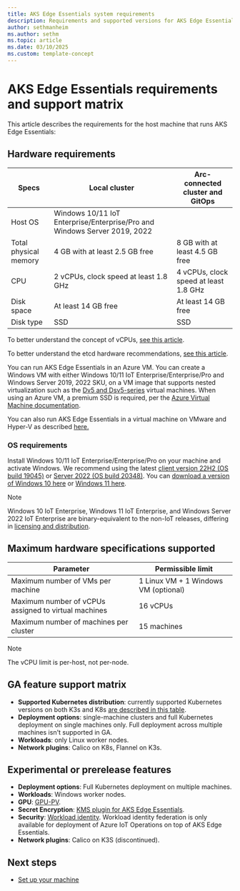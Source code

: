 ```yaml
---
title: AKS Edge Essentials system requirements 
description: Requirements and supported versions for AKS Edge Essentials. 
author: sethmanheim
ms.author: sethm
ms.topic: article
ms.date: 03/10/2025
ms.custom: template-concept
---
```


# AKS Edge Essentials requirements and support matrix

This article describes the requirements for the host machine that runs AKS Edge Essentials:

## Hardware requirements

  | Specs | Local cluster | Arc-connected cluster and GitOps|
  | ---------- | --------- |--------- |
  | Host OS | Windows 10/11 IoT Enterprise/Enterprise/Pro and Windows Server 2019, 2022||
  | Total physical memory | 4 GB with at least 2.5 GB free | 8 GB with at least 4.5 GB free  |
  | CPU | 2 vCPUs, clock speed at least 1.8 GHz |4 vCPUs, clock speed at least 1.8 GHz|
  | Disk space | At least 14 GB free |At least 14 GB free |
  | Disk type| SSD | SSD |

To better understand the concept of vCPUs, [see this article](https://social.technet.microsoft.com/wiki/contents/articles/1234.hyper-v-concepts-vcpu-virtual-processor-q-a.aspx).

To better understand the etcd hardware recommendations, [see this article](https://etcd.io/docs/v3.5/op-guide/hardware/).

You can run AKS Edge Essentials in an Azure VM. You can create a Windows VM with either Windows 10/11 IoT Enterprise/Enterprise/Pro and Windows Server 2019, 2022 SKU, on a VM image that supports nested virtualization such as the [Dv5 and Dsv5-series](/azure/virtual-machines/dv5-dsv5-series) virtual machines. When using an Azure VM, a premium SSD is required, per the [Azure Virtual Machine documentation](/azure/virtual-machines/disks-types#disk-type-comparison). 

You can also run AKS Edge Essentials in a virtual machine on VMware and Hyper-V as described [here.](./aks-edge-howto-setup-nested-environment.md)

### OS requirements

Install Windows 10/11 IoT Enterprise/Enterprise/Pro on your machine and activate Windows. We recommend using the latest [client version 22H2 (OS build 19045)](/windows/release-health/release-information) or [Server 2022 (OS build 20348)](/windows/release-health/windows-server-release-info). You can [download a version of Windows 10 here](https://www.microsoft.com/software-download/windows10) or [Windows 11 here](https://www.microsoft.com/software-download/windows11).

> [!NOTE]
> Windows 10 IoT Enterprise, Windows 11 IoT Enterprise, and Windows Server 2022 IoT Enterprise are binary-equivalent to the non-IoT releases, differing in [licensing and distribution](/windows/iot/iot-enterprise/getting_started).

## Maximum hardware specifications supported

| Parameter | Permissible limit |
| ---------- | --------- |
| Maximum number of VMs per machine  | 1 Linux VM + 1 Windows VM (optional) |
| Maximum number of vCPUs assigned to virtual machines  | 16 vCPUs |
| Maximum number of machines per cluster | 15 machines |

> [!NOTE]
> The vCPU limit is per-host, not per-node.

## GA feature support matrix

- **Supported Kubernetes distribution**: currently supported Kubernetes versions on both K3s and K8s [are described in this table](aks-edge-howto-setup-machine.md#download-aks-edge-essentials).
- **Deployment options**: single-machine clusters and full Kubernetes deployment on single machines only. Full deployment across multiple machines isn't supported in GA.
- **Workloads**: only Linux worker nodes.
- **Network plugins**: Calico on K8s, Flannel on K3s.

## Experimental or prerelease features

- **Deployment options**: Full Kubernetes deployment on multiple machines.
- **Workloads**: Windows worker nodes.
- **GPU**: [GPU-PV](aks-edge-gpu.md).
- **Secret Encryption**: [KMS plugin for AKS Edge Essentials](aks-edge-howto-secret-encryption.md).
- **Security**: [Workload identity](aks-edge-workload-identity.md). Workload identity federation is only available for deployment of Azure IoT Operations on top of AKS Edge Essentials.
- **Network plugins**: Calico on K3S (discontinued).

## Next steps

- [Set up your machine](aks-edge-howto-setup-machine.md)
